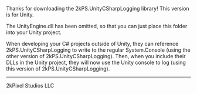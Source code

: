Thanks for downloading the 2kPS.UnityCSharpLogging library!
This version is for Unity.

The UnityEngine.dll has been omitted, so that you can just place this folder into your Unity project.

When developing your C# projects outside of Unity, they can reference 2kPS.UnityCSharpLogging to write to the regular System.Console (using the other version of 2kPS.UnityCSharpLogging).
Then, when you include their DLLs in the Unity project, they will now use the Unity console to log (using this version of 2kPS.UnityCSharpLogging).

---

2kPixel Studios LLC
